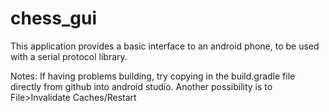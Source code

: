 # chess_gui
This application provides a basic interface to an android phone, to be used with a serial protocol library.

Notes:
If having problems building, try copying in the build.gradle file directly from github into android studio. Another possibility is to File>Invalidate Caches/Restart
